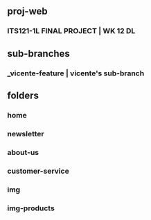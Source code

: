 ## proj-web
  ### ITS121-1L FINAL PROJECT | WK 12 DL

## sub-branches
  ### _vicente-feature | vicente's sub-branch

## folders
  ### home
  ### newsletter
  ### about-us
  ### customer-service

  ### img
  ### img-products